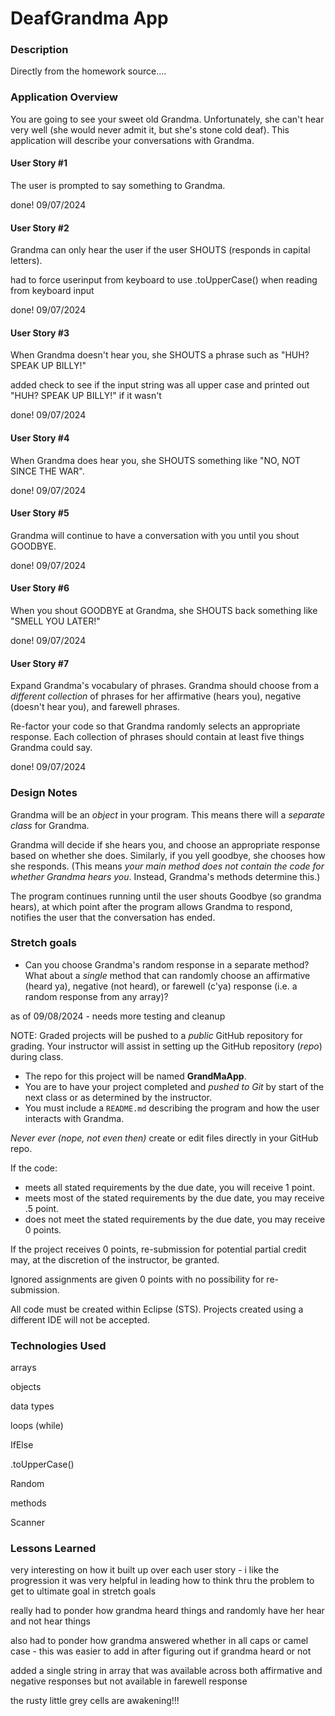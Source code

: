 # DeafGrandma App

### Description
Directly from the homework source....

### Application Overview

You are going to see your sweet old Grandma. Unfortunately, she can't hear very well (she would never admit it, but she's stone cold deaf). This application will describe your conversations with Grandma.

#### User Story #1

The user is prompted to say something to Grandma.

done! 09/07/2024

#### User Story #2

Grandma can only hear the user if the user SHOUTS (responds in capital letters).

had to force userinput from keyboard to use .toUpperCase() when reading from keyboard input

done! 09/07/2024

#### User Story #3

When Grandma doesn't hear you, she SHOUTS a phrase such as "HUH? SPEAK UP BILLY!"

added check to see if the input string was all upper case and printed out  "HUH? SPEAK UP BILLY!" if it wasn't

done! 09/07/2024

#### User Story #4

When Grandma does hear you, she SHOUTS something like "NO, NOT SINCE THE WAR".

done! 09/07/2024

#### User Story #5

Grandma will continue to have a conversation with you until you shout GOODBYE.

done! 09/07/2024

#### User Story #6

When you shout GOODBYE at Grandma, she SHOUTS back something like "SMELL YOU LATER!"

done! 09/07/2024

#### User Story #7
Expand Grandma's vocabulary of phrases. Grandma should choose from a _different collection_ of phrases for her affirmative (hears you), negative (doesn't hear you), and farewell phrases.

Re-factor your code so that Grandma randomly selects an appropriate response. Each collection of phrases should contain at least five things Grandma could say.

done! 09/07/2024

### Design Notes
Grandma will be an  _object_ in your program. This means there will a _separate class_ for Grandma.

Grandma will decide if she hears you, and choose an appropriate response based on whether she does. Similarly, if you yell goodbye, she chooses how she responds. (This means _your main method does not contain the code for whether Grandma hears you_. Instead, Grandma's methods determine this.)

The program continues running until the user shouts Goodbye (so grandma hears), at which point after the program allows Grandma to respond, notifies the user that the conversation has ended.

### Stretch goals
* Can you choose Grandma's random response in a separate method? What about a _single_ method that can randomly choose an affirmative (heard ya), negative (not heard), or farewell (c'ya) response (i.e. a random response from any array)?

as of 09/08/2024 - needs more testing and cleanup

NOTE:
Graded projects will be pushed to a _public_ GitHub repository for grading. Your instructor will assist in setting up the GitHub repository (_repo_) during class.
* The repo for this project will be named **GrandMaApp**.  
* You are to have your project completed and _pushed to Git_ by start of the next class or as determined by the instructor. 
* You must include a `README.md` describing the program and how the user interacts with Grandma. 

_Never ever (nope, not even then)_ create or edit files directly in your GitHub repo.

If the code:
*  meets all stated requirements by the due date, you will receive 1 point.
*  meets most of the stated requirements by the due date, you may receive .5 point.
*  does not meet the stated requirements by the due date, you may receive 0 points.

If the project receives 0 points, re-submission for potential partial credit may, at the discretion of the instructor, be granted. 

Ignored assignments are given 0 points with no possibility for re-submission.

All code must be created within Eclipse (STS). Projects created using a different IDE will not be accepted.


### Technologies Used
arrays

objects

data types

loops (while)

IfElse

.toUpperCase()

Random

methods

Scanner



### Lessons Learned

very interesting on how it built up over each user story - i like the progression it was very helpful in leading 
how to think thru the problem to get to ultimate goal in stretch goals

really had to ponder how grandma heard things and randomly have her hear and not hear things

also had to ponder how grandma answered whether in all caps or camel case - this was easier to add in after figuring out if grandma heard or not

added a single string in array that was available across both affirmative and negative responses but not available in farewell response

the rusty little grey cells are awakening!!!

